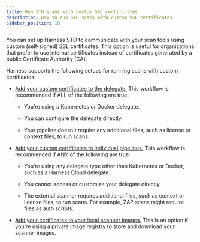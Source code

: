 ```yaml
---
title: Run STO scans with custom SSL certificates
description: How to run STO scans with custom SSL certificates. 
sidebar_position: 10
---
```


You can set up Harness STO to communicate with your scan tools using custom (self-signed) SSL certificates. This option is useful for organizations that prefer to use internal certificates instead of certificates generated by a public Certificate Authority (CA).

Harness supports the following setups for running scans with custom certificates: 

- [Add your custom certificates to the delegate.](/docs/security-testing-orchestration/use-sto/set-up-sto-pipelines/add-custom-certs/add-certs-to-delegate.md) This workflow is recommended if ALL of the following are true:

  - You're using a Kubernetes or Docker delegate.

  - You can configure the delegate directly.

  - Your pipeline doesn't require any additional files, such as license or context files, to run scans.
  
- [Add your custom certificates to individual pipelines.](/docs/security-testing-orchestration/use-sto/set-up-sto-pipelines/add-custom-certs/add-certs-to-pipelines.md) This workflow is recommended if ANY of the following are true:

  - You're using any delegate type other than Kubernetes or Docker, such as a Harness Cloud delegate.

  - You cannot access or customize your delegate directly. 

  - The external scanner requires additional files, such as context or license files, to run scans. For example, ZAP scans might require files as auth scripts.

- [Add your certificates to your local scanner images.](/docs/security-testing-orchestration/use-sto/set-up-sto-pipelines/use-private-registry-for-sto-scanner-images.md) This is an option if you're using a private image registry to store and download your scanner images. 